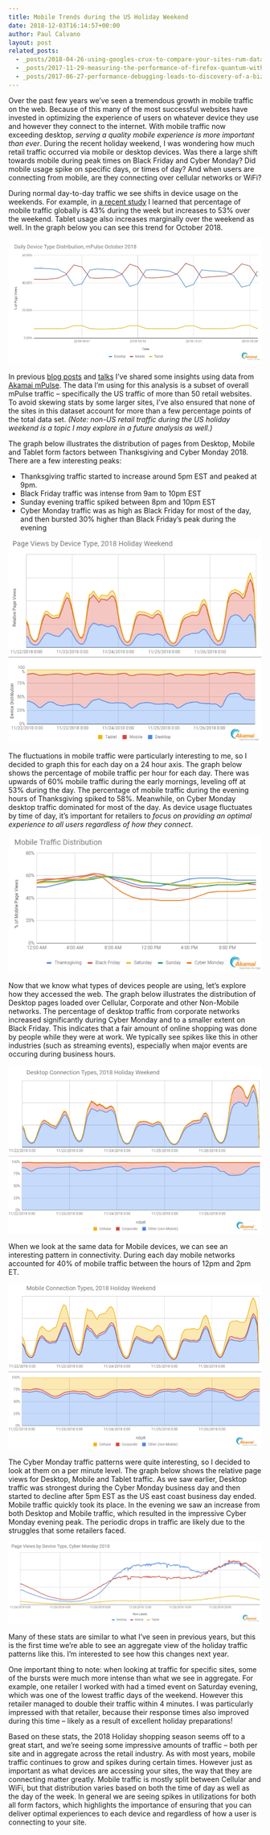 ```yaml
---
title: Mobile Trends during the US Holiday Weekend
date: 2018-12-03T16:14:57+00:00
author: Paul Calvano
layout: post
related_posts:
  - _posts/2018-04-26-using-googles-crux-to-compare-your-sites-rum-data-w-competitors.md
  - _posts/2017-11-29-measuring-the-performance-of-firefox-quantum-with-rum.md
  - _posts/2017-06-27-performance-debugging-leads-to-discovery-of-a-bizarre-browser-bug.md
---
```

Over the past few years we’ve seen a tremendous growth in mobile traffic on the web. Because of this many of the most successful websites have invested in optimizing the experience of users on whatever device they use and however they connect to the internet. With mobile traffic now exceeding desktop, _serving a quality mobile experience is more important than ever_. During the recent holiday weekend, I was wondering how much retail traffic occurred via mobile or desktop devices. Was there a large shift towards mobile during peak times on Black Friday and Cyber Monday? Did mobile usage spike on specific days, or times of day? And when users are connecting from mobile, are they connecting over cellular networks or WiFi?

During normal day-to-day traffic we see shifts in device usage on the weekends. For example, in [a recent study](https://www.slideshare.net/PaulCalvano/real-user-measurement-insights-london-webperf-2018nov06) I learned that percentage of mobile traffic globally is 43% during the week but increases to 53% over the weekend. Tablet usage also increases marginally over the weekend as well. In the graph below you can see this trend for October 2018.

<img loading="lazy" src="/assets/wp-content/uploads/2018/12/oct2018_dayofweek_device_distribution.jpg"  /> 

In previous [blog posts](https://paulcalvano.com/index.php/2017/11/29/measuring-the-performance-of-firefox-quantum-with-rum/) and [talks](1) I&#8217;ve shared some insights using data from [Akamai mPulse](https://www.akamai.com/us/en/products/web-performance/mpulse-real-user-monitoring.jsp). The data I&#8217;m using for this analysis is a subset of overall mPulse traffic &#8211; specifically the US traffic of more than 50 retail websites. To avoid skewing stats by some larger sites, I&#8217;ve also ensured that none of the sites in this dataset account for more than a few percentage points of the total data set. _(Note: non-US retail traffic during the US holiday weekend is a topic I may explore in a future analysis as well.)_

The graph below illustrates the distribution of pages from Desktop, Mobile and Tablet form factors between Thanksgiving and Cyber Monday 2018. There are a few interesting peaks:

  * Thanksgiving traffic started to increase around 5pm EST and peaked at 9pm. 
  * Black Friday traffic was intense from 9am to 10pm EST 
  * Sunday evening traffic spiked between 8pm and 10pm EST 
  * Cyber Monday traffic was as high as Black Friday for most of the day, and then bursted 30% higher than Black Friday’s peak during the evening

<img loading="lazy" src="/assets/wp-content/uploads/2018/12/2018holidaywe_device_distribiution.jpg"  /> 

The fluctuations in mobile traffic were particularly interesting to me, so I decided to graph this for each day on a 24 hour axis. The graph below shows the percentage of mobile traffic per hour for each day. There was upwards of 60% mobile traffic during the early mornings, leveling off at 53% during the day. The percentage of mobile traffic during the evening hours of Thanksgiving spiked to 58%. Meanwhile, on Cyber Monday desktop traffic dominated for most of the day. As device usage fluctuates by time of day, it’s important for retailers to _focus on providing an optimal experience to all users regardless of how they connect_.

<img loading="lazy" src="/assets/wp-content/uploads/2018/12/2018holidaywe_device_distribiution_time.jpg"  /> 

Now that we know what types of devices people are using, let’s explore how they accessed the web. The graph below illustrates the distribution of Desktop pages loaded over Cellular, Corporate and other Non-Mobile networks. The percentage of desktop traffic from corporate networks increased significantly during Cyber Monday and to a smaller extent on Black Friday. This indicates that a fair amount of online shopping was done by people while they were at work. We typically see spikes like this in other industries (such as streaming events), especially when major events are occuring during business hours.

<img loading="lazy" src="/assets/wp-content/uploads/2018/12/2018holidaywe_desktop_conn_distribiution.jpg" /> 

When we look at the same data for Mobile devices, we can see an interesting pattern in connectivity. During each day mobile networks accounted for 40% of mobile traffic between the hours of 12pm and 2pm ET.

<img loading="lazy" src="/assets/wp-content/uploads/2018/12/2018holidaywe_mobile_conn_distribiution.jpg"  /> 

The Cyber Monday traffic patterns were quite interesting, so I decided to look at them on a per minute level. The graph below shows the relative page views for Desktop, Mobile and Tablet traffic. As we saw earlier, Desktop traffic was strongest during the Cyber Monday business day and then started to decline after 5pm EST as the US east coast business day ended. Mobile traffic quickly took its place. In the evening we saw an increase from both Desktop and Mobile traffic, which resulted in the impressive Cyber Monday evening peak. The periodic drops in traffic are likely due to the struggles that some retailers faced.

<img loading="lazy" src="/assets/wp-content/uploads/2018/12/2018_cybermonday_device_distribution.jpg"  /> 

Many of these stats are similar to what I’ve seen in previous years, but this is the first time we’re able to see an aggregate view of the holiday traffic patterns like this. I’m interested to see how this changes next year.

One important thing to note: when looking at traffic for specific sites, some of the bursts were much more intense than what we see in aggregate. For example, one retailer I worked with had a timed event on Saturday evening, which was one of the lowest traffic days of the weekend. However this retailer managed to double their traffic within 4 minutes. I was particularly impressed with that retailer, because their response times also improved during this time &#8211; likely as a result of excellent holiday preparations!

Based on these stats, the 2018 Holiday shopping season seems off to a great start, and we’re seeing some impressive amounts of traffic &#8211; both per site and in aggregate across the retail industry. As with most years, mobile traffic continues to grow and spikes during certain times. However just as important as what devices are accessing your sites, the way that they are connecting matter greatly. Mobile traffic is mostly split between Cellular and WiFi, but that distribution varies based on both the time of day as well as the day of the week. In general we are seeing spikes in utilizations for both all form factors, which highlights the importance of ensuring that you can deliver optimal experiences to each device and regardless of how a user is connecting to your site.